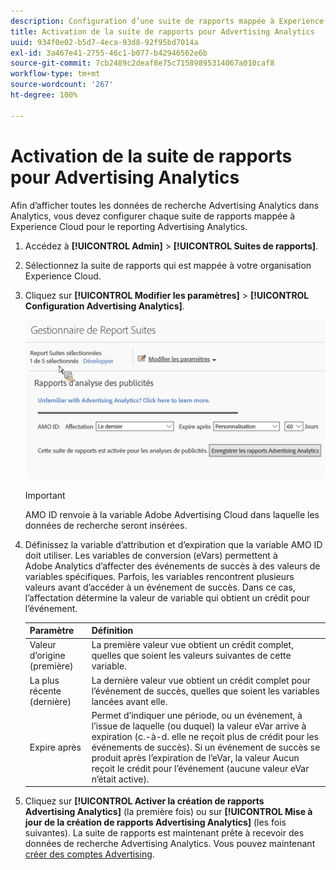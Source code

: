 ```yaml
---
description: Configuration d’une suite de rapports mappée à Experience Cloud à utiliser dans Advertising Analytics.
title: Activation de la suite de rapports pour Advertising Analytics
uuid: 934f0e02-b5d7-4eca-93d8-92f95bd7014a
exl-id: 3a467e41-2755-46c1-b077-b42946562e6b
source-git-commit: 7cb2489c2deaf8e75c71589895314067a010caf8
workflow-type: tm+mt
source-wordcount: '267'
ht-degree: 100%

---
```


# Activation de la suite de rapports pour Advertising Analytics

Afin d’afficher toutes les données de recherche Advertising Analytics dans Analytics, vous devez configurer chaque suite de rapports mappée à Experience Cloud pour le reporting Advertising Analytics.

1. Accédez à **[!UICONTROL Admin]** > **[!UICONTROL Suites de rapports]**.

1. Sélectionnez la suite de rapports qui est mappée à votre organisation Experience Cloud.
1. Cliquez sur **[!UICONTROL Modifier les paramètres]** > **[!UICONTROL Configuration Advertising Analytics]**.

   ![Création de rapports](assets/aa_reporting.png)

   >[!IMPORTANT]
   >
   >AMO ID renvoie à la variable Adobe Advertising Cloud dans laquelle les données de recherche seront insérées.

1. Définissez la variable d’attribution et d’expiration que la variable AMO ID doit utiliser. Les variables de conversion (eVars) permettent à Adobe Analytics d’affecter des événements de succès à des valeurs de variables spécifiques. Parfois, les variables rencontrent plusieurs valeurs avant d’accéder à un événement de succès. Dans ce cas, l’affectation détermine la valeur de variable qui obtient un crédit pour l’événement.

   | Paramètre | Définition |
   |--- |--- |
   | Valeur d’origine (première) | La première valeur vue obtient un crédit complet, quelles que soient les valeurs suivantes de cette variable. |
   | La plus récente (dernière) | La dernière valeur vue obtient un crédit complet pour l’événement de succès, quelles que soient les variables lancées avant elle. |
   | Expire après | Permet d’indiquer une période, ou un événement, à l’issue de laquelle (ou duquel) la valeur eVar arrive à expiration (c.-à-d. elle ne reçoit plus de crédit pour les événements de succès).  Si un événement de succès se produit après l’expiration de l’eVar, la valeur Aucun reçoit le crédit pour l’événement (aucune valeur eVar n’était active). |

1. Cliquez sur **[!UICONTROL Activer la création de rapports Advertising Analytics]** (la première fois) ou sur **[!UICONTROL Mise à jour de la création de rapports Advertising Analytics]** (les fois suivantes). La suite de rapports est maintenant prête à recevoir des données de recherche Advertising Analytics. Vous pouvez maintenant [créer des comptes Advertising](/help/integrate/c-advertising-analytics/c-adanalytics-workflow/aa-create-ad-account.md).
